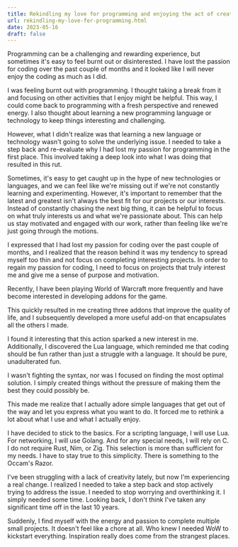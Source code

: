 ```yaml
---
title: Rekindling my love for programming and enjoying the act of creating
url: rekindling-my-love-for-programming.html
date: 2023-05-16
draft: false
---
```


Programming can be a challenging and rewarding experience, but sometimes it's easy to feel burnt out or disinterested. I have lost the passion for coding over the past couple of months and it looked like I will never enjoy the coding as much as I did.

I was feeling burnt out with programming. I thought taking a break from it and focusing on other activities that I enjoy might be helpful. This way, I could come back to programming with a fresh perspective and renewed energy. I also thought about learning a new programming language or technology to keep things interesting and challenging.

However, what I didn't realize was that learning a new language or technology wasn't going to solve the underlying issue. I needed to take a step back and re-evaluate why I had lost my passion for programming in the first place. This involved taking a deep look into what I was doing that resulted in this rut.

Sometimes, it's easy to get caught up in the hype of new technologies or languages, and we can feel like we're missing out if we're not constantly learning and experimenting. However, it's important to remember that the latest and greatest isn't always the best fit for our projects or our interests. Instead of constantly chasing the next big thing, it can be helpful to focus on what truly interests us and what we're passionate about. This can help us stay motivated and engaged with our work, rather than feeling like we're just going through the motions.

I expressed that I had lost my passion for coding over the past couple of months, and I realized that the reason behind it was my tendency to spread myself too thin and not focus on completing interesting projects. In order to regain my passion for coding, I need to focus on projects that truly interest me and give me a sense of purpose and motivation.

Recently, I have been playing World of Warcraft more frequently and have become interested in developing addons for the game.

This quickly resulted in me creating three addons that improve the quality of life, and I subsequently developed a more useful add-on that encapsulates all the others I made.

I found it interesting that this action sparked a new interest in me. Additionally, I discovered the Lua language, which reminded me that coding should be fun rather than just a struggle with a language. It should be pure, unadulterated fun.

I wasn't fighting the syntax, nor was I focused on finding the most optimal solution. I simply created things without the pressure of making them the best they could possibly be.

This made me realize that I actually adore simple languages that get out of the way and let you express what you want to do. It forced me to rethink a lot about what I use and what I actually enjoy.

I have decided to stick to the basics. For a scripting language, I will use Lua. For networking, I will use Golang. And for any special needs, I will rely on C. I do not require Rust, Nim, or Zig. This selection is more than sufficient for my needs. I have to stay true to this simplicity. There is something to the Occam's Razor.

I've been struggling with a lack of creativity lately, but now I'm experiencing a real change. I realized I needed to take a step back and stop actively trying to address the issue. I needed to stop worrying and overthinking it. I simply needed some time. Looking back, I don't think I've taken any significant time off in the last 10 years.

Suddenly, I find myself with the energy and passion to complete multiple small projects. It doesn't feel like a chore at all. Who knew I needed WoW to kickstart everything. Inspiration really does come from the strangest places.
